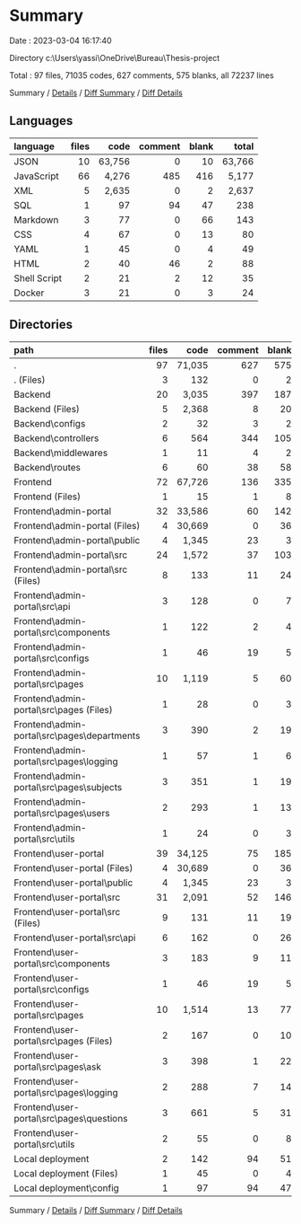 # Summary

Date : 2023-03-04 16:17:40

Directory c:\\Users\\yassi\\OneDrive\\Bureau\\Thesis-project

Total : 97 files,  71035 codes, 627 comments, 575 blanks, all 72237 lines

Summary / [Details](details.md) / [Diff Summary](diff.md) / [Diff Details](diff-details.md)

## Languages
| language | files | code | comment | blank | total |
| :--- | ---: | ---: | ---: | ---: | ---: |
| JSON | 10 | 63,756 | 0 | 10 | 63,766 |
| JavaScript | 66 | 4,276 | 485 | 416 | 5,177 |
| XML | 5 | 2,635 | 0 | 2 | 2,637 |
| SQL | 1 | 97 | 94 | 47 | 238 |
| Markdown | 3 | 77 | 0 | 66 | 143 |
| CSS | 4 | 67 | 0 | 13 | 80 |
| YAML | 1 | 45 | 0 | 4 | 49 |
| HTML | 2 | 40 | 46 | 2 | 88 |
| Shell Script | 2 | 21 | 2 | 12 | 35 |
| Docker | 3 | 21 | 0 | 3 | 24 |

## Directories
| path | files | code | comment | blank | total |
| :--- | ---: | ---: | ---: | ---: | ---: |
| . | 97 | 71,035 | 627 | 575 | 72,237 |
| . (Files) | 3 | 132 | 0 | 2 | 134 |
| Backend | 20 | 3,035 | 397 | 187 | 3,619 |
| Backend (Files) | 5 | 2,368 | 8 | 20 | 2,396 |
| Backend\\configs | 2 | 32 | 3 | 2 | 37 |
| Backend\\controllers | 6 | 564 | 344 | 105 | 1,013 |
| Backend\\middlewares | 1 | 11 | 4 | 2 | 17 |
| Backend\\routes | 6 | 60 | 38 | 58 | 156 |
| Frontend | 72 | 67,726 | 136 | 335 | 68,197 |
| Frontend (Files) | 1 | 15 | 1 | 8 | 24 |
| Frontend\\admin-portal | 32 | 33,586 | 60 | 142 | 33,788 |
| Frontend\\admin-portal (Files) | 4 | 30,669 | 0 | 36 | 30,705 |
| Frontend\\admin-portal\\public | 4 | 1,345 | 23 | 3 | 1,371 |
| Frontend\\admin-portal\\src | 24 | 1,572 | 37 | 103 | 1,712 |
| Frontend\\admin-portal\\src (Files) | 8 | 133 | 11 | 24 | 168 |
| Frontend\\admin-portal\\src\\api | 3 | 128 | 0 | 7 | 135 |
| Frontend\\admin-portal\\src\\components | 1 | 122 | 2 | 4 | 128 |
| Frontend\\admin-portal\\src\\configs | 1 | 46 | 19 | 5 | 70 |
| Frontend\\admin-portal\\src\\pages | 10 | 1,119 | 5 | 60 | 1,184 |
| Frontend\\admin-portal\\src\\pages (Files) | 1 | 28 | 0 | 3 | 31 |
| Frontend\\admin-portal\\src\\pages\\departments | 3 | 390 | 2 | 19 | 411 |
| Frontend\\admin-portal\\src\\pages\\logging | 1 | 57 | 1 | 6 | 64 |
| Frontend\\admin-portal\\src\\pages\\subjects | 3 | 351 | 1 | 19 | 371 |
| Frontend\\admin-portal\\src\\pages\\users | 2 | 293 | 1 | 13 | 307 |
| Frontend\\admin-portal\\src\\utils | 1 | 24 | 0 | 3 | 27 |
| Frontend\\user-portal | 39 | 34,125 | 75 | 185 | 34,385 |
| Frontend\\user-portal (Files) | 4 | 30,689 | 0 | 36 | 30,725 |
| Frontend\\user-portal\\public | 4 | 1,345 | 23 | 3 | 1,371 |
| Frontend\\user-portal\\src | 31 | 2,091 | 52 | 146 | 2,289 |
| Frontend\\user-portal\\src (Files) | 9 | 131 | 11 | 19 | 161 |
| Frontend\\user-portal\\src\\api | 6 | 162 | 0 | 26 | 188 |
| Frontend\\user-portal\\src\\components | 3 | 183 | 9 | 11 | 203 |
| Frontend\\user-portal\\src\\configs | 1 | 46 | 19 | 5 | 70 |
| Frontend\\user-portal\\src\\pages | 10 | 1,514 | 13 | 77 | 1,604 |
| Frontend\\user-portal\\src\\pages (Files) | 2 | 167 | 0 | 10 | 177 |
| Frontend\\user-portal\\src\\pages\\ask | 3 | 398 | 1 | 22 | 421 |
| Frontend\\user-portal\\src\\pages\\logging | 2 | 288 | 7 | 14 | 309 |
| Frontend\\user-portal\\src\\pages\\questions | 3 | 661 | 5 | 31 | 697 |
| Frontend\\user-portal\\src\\utils | 2 | 55 | 0 | 8 | 63 |
| Local deployment | 2 | 142 | 94 | 51 | 287 |
| Local deployment (Files) | 1 | 45 | 0 | 4 | 49 |
| Local deployment\\config | 1 | 97 | 94 | 47 | 238 |

Summary / [Details](details.md) / [Diff Summary](diff.md) / [Diff Details](diff-details.md)